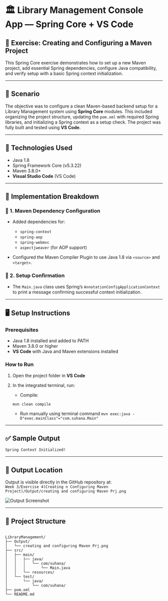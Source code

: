 
# 🏛️ Library Management Console App — Spring Core + VS Code

## 📌 Exercise: Creating and Configuring a Maven Project

This Spring Core exercise demonstrates how to set up a new Maven project, add essential Spring dependencies, configure Java compatibility, and verify setup with a basic Spring context initialization.

---

## 📘 Scenario

The objective was to configure a clean Maven-based backend setup for a Library Management system using **Spring Core** modules. This included organizing the project structure, updating the `pom.xml` with required Spring libraries, and initializing a Spring context as a setup check. The project was fully built and tested using **VS Code**.

---

## 🧰 Technologies Used

- Java 1.8  
- Spring Framework Core (v5.3.22)  
- Maven 3.8.0+  
- **Visual Studio Code** (VS Code)

---

## 🧪 Implementation Breakdown

### 🔹 1. Maven Dependency Configuration

- Added dependencies for:
  - `spring-context`  
  - `spring-aop`  
  - `spring-webmvc`  
  - `aspectjweaver` (for AOP support)

- Configured the Maven Compiler Plugin to use Java 1.8 via `<source>` and `<target>`.

### 🔹 2. Setup Confirmation

- The `Main.java` class uses Spring’s `AnnotationConfigApplicationContext` to print a message confirming successful context initialization.

---

## 🖥️ Setup Instructions

### Prerequisites

- Java 1.8 installed and added to PATH  
- Maven 3.8.0 or higher  
- **VS Code** with Java and Maven extensions installed  

### How to Run

1. Open the project folder in **VS Code**  
2. In the integrated terminal, run:

   - Compile:
   ```
   mvn clean compile
   ````

   - Run manually using terminal command `mvn exec:java -D"exec.mainClass"="com.suhana.Main"`

---

## ✅ Sample Output

```
Spring Context Initialized!

```


---
## 📁 Output Location

Output is visible directly in the GitHub repository at:  
`Week 3/Exercise 4(Creating n Configuring Maven Project)/Output/creating and configuring Maven Prj.png`

![Output Screenshot](https://github.com/Suhana-Samanta/Cognizant-Digital-Nurture-4.0-JavaFSE-SupersetID-6403192-/blob/main/Week%203/Exercise%204(Creating%20n%20Configuring%20Maven%20Project)/Output/creating%20and%20configuring%20Maven%20Prj.png?raw=true)

---

## 🧩 Project Structure

```

LibraryManagement/
├── Output/
│   └── creating and configuring Maven Prj.png
├── src/
│   ├── main/
│   │   ├── java/
│   │   │   └── com/suhana/
│   │   │       └── Main.java
│   │   └── resources/
│   └── test/
│       └── java/
│           └── com/suhana/
├── pom.xml
└── README.md

